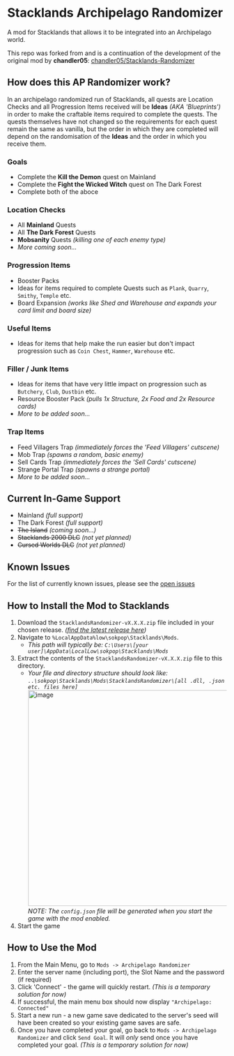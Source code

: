 # Stacklands Archipelago Randomizer
A mod for Stacklands that allows it to be integrated into an Archipelago world.

This repo was forked from and is a continuation of the development of the original mod by **chandler05**: [chandler05/Stacklands-Randomizer](https://github.com/chandler05/Stacklands-Randomizer)

## How does this AP Randomizer work?
In an archipelago randomized run of Stacklands, all quests are Location Checks and all Progression Items received will be **Ideas** _(AKA 'Blueprints')_ in order to make the craftable items required to complete the quests. The quests themselves have not changed so the requirements for each quest remain the same as vanilla, but the order in which they are completed will depend on the randomisation of the **Ideas** and the order in which you receive them.

### Goals
- Complete the **Kill the Demon** quest on Mainland
- Complete the **Fight the Wicked Witch** quest on The Dark Forest
- Complete both of the aboce

### Location Checks
- All **Mainland** Quests
- All **The Dark Forest** Quests
- **Mobsanity** Quests _(killing one of each enemy type)_
- _More coming soon..._

### Progression Items
- Booster Packs
- Ideas for items required to complete Quests such as `Plank`, `Quarry`, `Smithy`, `Temple` etc.
- Board Expansion _(works like Shed and Warehouse and expands your card limit and board size)_

### Useful Items
- Ideas for items that help make the run easier but don't impact progression such as `Coin Chest`, `Hammer`, `Warehouse` etc.

### Filler / Junk Items
- Ideas for items that have very little impact on progression such as `Butchery`, `Club`, `Dustbin` etc.
- Resource Booster Pack _(pulls 1x Structure, 2x Food and 2x Resource cards)_
- _More to be added soon..._

### Trap Items
- Feed Villagers Trap _(immediately forces the 'Feed Villagers' cutscene)_
- Mob Trap _(spawns a random, basic enemy)_
- Sell Cards Trap _(immediately forces the 'Sell Cards' cutscene)_
- Strange Portal Trap _(spawns a strange portal)_
- _More to be added soon..._

## Current In-Game Support
- Mainland _(full support)_
- The Dark Forest _(full support)_
- ~~The Island~~ _(coming soon...)_
- ~~Stacklands 2000 DLC~~ _(not yet planned)_
- ~~Cursed Worlds DLC~~ _(not yet planned)_

## Known Issues
For the list of currently known issues, please see the [open issues](https://github.com/JammyGeeza/Stacklands-Randomizer/issues)

## How to Install the Mod to Stacklands
1. Download the `StacklandsRandomizer-vX.X.X.zip` file included in your chosen release. _([find the latest release here](https://github.com/JammyGeeza/Stacklands-Randomizer/releases/latest))_
2. Navigate to `%LocalAppData%low\sokpop\Stacklands\Mods`.
   - _This path will typically be: `C:\Users\[your user]\AppData\LocalLow\sokpop\Stacklands\Mods`_
3. Extract the contents of the `StacklandsRandomizer-vX.X.X.zip` file to this directory.
   - _Your file and directory structure should look like: `..\sokpop\Stacklands\Mods\StacklandsRandomizer\[all .dll, .json etc. files here]`_
     <img width="1352" height="495" alt="image" src="https://github.com/user-attachments/assets/8c9f0a4b-05c6-4fd7-af27-491e7520465f" />
     _NOTE: The `config.json` file will be generated when you start the game with the mod enabled._
4. Start the game

## How to Use the Mod
1. From the Main Menu, go to `Mods -> Archipelago Randomizer`
2. Enter the server name (including port), the Slot Name and the password (if required)
3. Click 'Connect' - the game will quickly restart. _(This is a temporary solution for now)_
4. If successful, the main menu box should now display `"Archipelago: Connected"`
5. Start a new run - a new game save dedicated to the server's seed will have been created so your existing game saves are safe. 
6. Once you have completed your goal, go back to `Mods -> Archipelago Randomizer` and click `Send Goal`. It will _only_ send once you have completed your goal. _(This is a temporary solution for now)_
